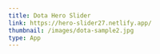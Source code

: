 ```yaml
---
title: Dota Hero Slider
link: https://hero-slider27.netlify.app/
thumbnail: /images/dota-sample2.jpg
type: App
---
```

